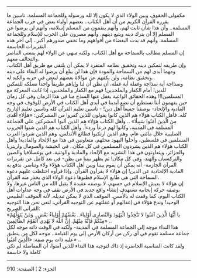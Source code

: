 ------------------------------------------------------------------------

مكفولي الحقوق، وبين الولاء الذي لا يكون إلا لله ورسوله وللجماعة المسلمة.
ناسين ما يقرره القرآن الكريم من أن أهل الكتاب.. بعضهم أولياء بعض في حرب
الجماعة المسلمة.. وأن هذا شأن ثابت لهم، وأنهم ينقمون من المسلم إسلامه،
وأنهم لن يرضوا عن المسلم إلا أن يترك دينه ويتبع دينهم. وأنهم مصرون على
الحرب للإسلام وللجماعة المسلمة. وأنهم قد بدت البغضاء من أفواههم وما تخفي
صدورهم أكبر.. إلى آخر هذه التقريرات الحاسمة.  
إن المسلم مطالب بالسماحة مع أهل الكتاب، ولكنه منهي عن الولاء لهم بمعنى
التناصر والتحالف معهم.  
وإن طريقه لتمكين دينه وتحقيق نظامه المتفرد لا يمكن أن يلتقي مع طريق أهل
الكتاب، ومهما أبدى لهم من السماحة والمودة فإن هذا لن يبلغ أن يرضوا له
البقاء على دينه وتحقيق نظامه، ولن يكفهم عن موالاة بعضهم لبعض في حربه
والكيد له..  
وسذاجة أية سذاجة وغفلة أية غفلة، أن نظن أن لنا وإياهم طريقاً واحداً نسلكه
للتمكين للدين! أمام الكفار والملحدين! فهم مع الكفار والملحدين، إذا كانت
المعركة مع المسلمين!!! وهذه الحقائق الواعية يغفل عنها السذج منا في هذا
الزمان وفي كل زمان حين يفهمون أننا نستطيع أن نضع أيدينا في أيدي أهل
الكتاب في الأرض للوقوف في وجه المادية والإلحاد- بوصفنا جميعاً أهل دين! -
ناسين تعليم القرآن كله وناسين تعليم التاريخ كله. فأهل الكتاب هؤلاء هم
الذين كانوا يقولون للذين كفروا من المشركين: «هؤُلاءِ أَهْدى مِنَ الَّذِينَ آمَنُوا
سَبِيلًا» .. وأهل الكتاب هؤلاء هم الذين ألبوا المشركين على الجماعة المسلمة
في المدينة، وكانوا لهم درعاً وردءاً. وأهل الكتاب هم الذين شنوا الحروب
الصليبية خلال مائتي عام، وهم الذين ارتكبوا فظائع الأندلس، وهم الذين
شردوا العرب المسلمين في فلسطين، وأحلوا اليهود محلهم، متعاونين في هذا مع
الإلحاد والمادية! وأهل الكتاب هؤلاء هم الذين يشردون المسلمين في كل
مكان.. في الحبشة والصومال واريتريا والجزائر، ويتعاونون في هذا التشريد مع
الإلحاد والمادية والوثنية، في يوغسلافيا والصين والتركستان والهند، وفي كل
مكان! ثم يظهر بيننا من يظن- في بعد كامل عن تقريرات القرآن الجازمة- أنه
يمكن أن يقوم بيننا وبين أهل الكتاب هؤلاء ولاء وتناصر. ندفع به المادية
الإلحادية عن الدين! إن هؤلاء لا يقرأون القرآن. وإذا قرأوه اختلطت عليهم
دعوة السماحة التي هي طابع الإسلام فظنوها دعوة الولاء الذي يحذر منه
القرآن.  
إن هؤلاء لا يعيش الإسلام في حسهم، لا بوصفه عقيدة لا يقبل الله من الناس
غيرها، ولا بوصفه حركة إيجابية تستهدف إنشاء واقع جديد في الأرض تقف في وجه
عداوات أهل الكتاب اليوم، كما وقفت له بالأمس. الموقف الذي لا يمكن تبديله.
لأنه الموقف الطبيعي الوحيد! وندع هؤلاء في إغفالهم أو غفلتهم عن التوجيه
القرآني، لنعي نحن هذا التوجيه القرآني الصريح:  
«يا أَيُّهَا الَّذِينَ آمَنُوا لا تَتَّخِذُوا الْيَهُودَ وَالنَّصارى أَوْلِياءَ.. بَعْضُهُمْ أَوْلِياءُ
بَعْضٍ.. وَمَنْ يَتَوَلَّهُمْ مِنْكُمْ فَإِنَّهُ مِنْهُمْ. إِنَّ اللَّهَ لا يَهْدِي الْقَوْمَ الظَّالِمِينَ» ..  
هذا النداء موجه إلى الجماعة المسلمة في المدينة- ولكنه في الوقت ذاته موجه
لكل جماعة مسلمة تقوم في أي ركن من أركان الأرض إلى يوم القيامة.. موجه لكل
من ينطبق عليه ذات يوم صفة: «الَّذِينَ آمَنُوا» ..  
ولقد كانت المناسبة الحاضرة إذ ذاك لتوجيه هذا النداء للذين آمنوا، أن
المفاصلة لم تكن كاملة ولا حاسمة

------------------------------------------------------------------------

الجزء: 2 ¦ الصفحة: 910
